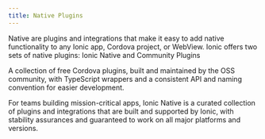 ```yaml
---
title: Native Plugins
---
```

<p class='intro'>Native are plugins and integrations that make it easy to add native functionality to any Ionic app, Cordova project, or WebView. Ionic offers two sets of native plugins: Ionic Native and Community Plugins</p>

<docs-cards class="static-width">
  <docs-card header="Community Plugins" href="/docs/native/overview" img="/docs/assets/img/native/community-edition.png">
    <p>A collection of free Cordova plugins, built and maintained by the OSS community, with TypeScript wrappers and a consistent API and naming convention for easier development.</p>
  </docs-card>

  <docs-card header="Ionic Native" href="/docs/enterprise" img="/docs/assets/img/native/enterprise-edition.png">
    <p>For teams building mission-critical apps, Ionic Native is a curated collection of plugins and integrations that are built and supported by Ionic, with stability assurances and guaranteed to work on all major platforms and versions.</p>
  </docs-card>
</docs-cards>